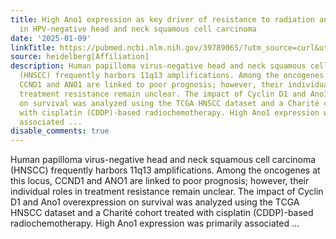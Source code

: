 ```yaml
---
title: High Ano1 expression as key driver of resistance to radiation and cisplatin
  in HPV-negative head and neck squamous cell carcinoma
date: '2025-01-09'
linkTitle: https://pubmed.ncbi.nlm.nih.gov/39789065/?utm_source=curl&utm_medium=rss&utm_campaign=pubmed-2&utm_content=1FakS-2QOkCT8HsMOQP1bCRQ4YzyumYOmxmF0moLsQ3dFB1E9V&fc=20220326224207&ff=20250110170846&v=2.18.0.post9+e462414
source: heidelberg[Affiliation]
description: Human papilloma virus-negative head and neck squamous cell carcinoma
  (HNSCC) frequently harbors 11q13 amplifications. Among the oncogenes at this locus,
  CCND1 and ANO1 are linked to poor prognosis; however, their individual roles in
  treatment resistance remain unclear. The impact of Cyclin D1 and Ano1 overexpression
  on survival was analyzed using the TCGA HNSCC dataset and a Charité cohort treated
  with cisplatin (CDDP)-based radiochemotherapy. High Ano1 expression was primarily
  associated ...
disable_comments: true
---
```

Human papilloma virus-negative head and neck squamous cell carcinoma (HNSCC) frequently harbors 11q13 amplifications. Among the oncogenes at this locus, CCND1 and ANO1 are linked to poor prognosis; however, their individual roles in treatment resistance remain unclear. The impact of Cyclin D1 and Ano1 overexpression on survival was analyzed using the TCGA HNSCC dataset and a Charité cohort treated with cisplatin (CDDP)-based radiochemotherapy. High Ano1 expression was primarily associated ...